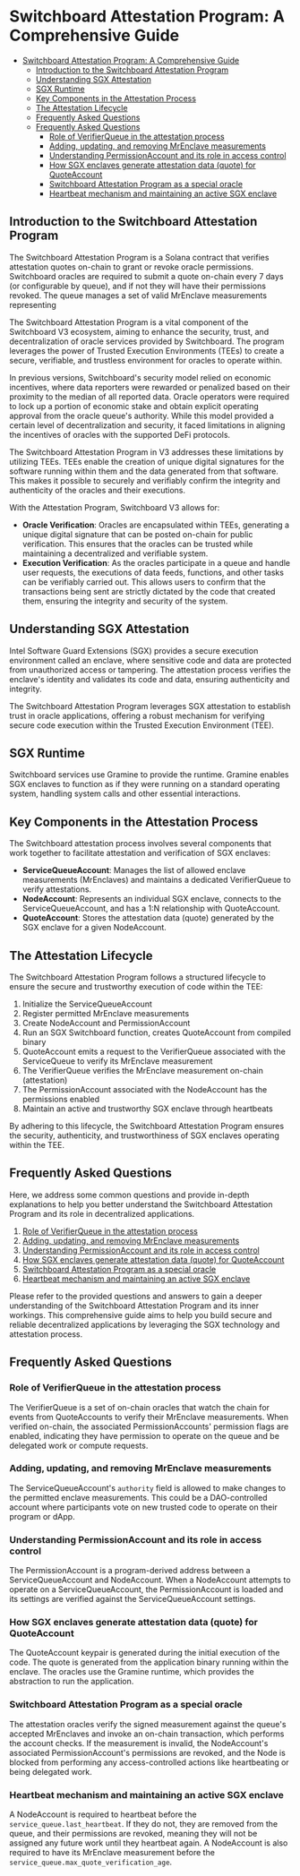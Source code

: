 # Switchboard Attestation Program: A Comprehensive Guide

- [Switchboard Attestation Program: A Comprehensive Guide](#switchboard-attestation-program-a-comprehensive-guide)
  - [Introduction to the Switchboard Attestation Program](#introduction-to-the-switchboard-attestation-program)
  - [Understanding SGX Attestation](#understanding-sgx-attestation)
  - [SGX Runtime](#sgx-runtime)
  - [Key Components in the Attestation Process](#key-components-in-the-attestation-process)
  - [The Attestation Lifecycle](#the-attestation-lifecycle)
  - [Frequently Asked Questions](#frequently-asked-questions)
  - [Frequently Asked Questions](#frequently-asked-questions-1)
    - [Role of VerifierQueue in the attestation process](#role-of-verifierqueue-in-the-attestation-process)
    - [Adding, updating, and removing MrEnclave measurements](#adding-updating-and-removing-mrenclave-measurements)
    - [Understanding PermissionAccount and its role in access control](#understanding-permissionaccount-and-its-role-in-access-control)
    - [How SGX enclaves generate attestation data (quote) for QuoteAccount](#how-sgx-enclaves-generate-attestation-data-quote-for-quoteaccount)
    - [Switchboard Attestation Program as a special oracle](#switchboard-attestation-program-as-a-special-oracle)
    - [Heartbeat mechanism and maintaining an active SGX enclave](#heartbeat-mechanism-and-maintaining-an-active-sgx-enclave)

## Introduction to the Switchboard Attestation Program

The Switchboard Attestation Program is a Solana contract that verifies attestation quotes on-chain to grant or revoke oracle permissions. Switchboard oracles are required to submit a quote on-chain every 7 days (or configurable by queue), and if not they will have their permissions revoked. The queue manages a set of valid MrEnclave measurements representing

The Switchboard Attestation Program is a vital component of the Switchboard V3 ecosystem, aiming to enhance the security, trust, and decentralization of oracle services provided by Switchboard. The program leverages the power of Trusted Execution Environments (TEEs) to create a secure, verifiable, and trustless environment for oracles to operate within.

In previous versions, Switchboard's security model relied on economic incentives, where data reporters were rewarded or penalized based on their proximity to the median of all reported data. Oracle operators were required to lock up a portion of economic stake and obtain explicit operating approval from the oracle queue's authority. While this model provided a certain level of decentralization and security, it faced limitations in aligning the incentives of oracles with the supported DeFi protocols.

The Switchboard Attestation Program in V3 addresses these limitations by utilizing TEEs. TEEs enable the creation of unique digital signatures for the software running within them and the data generated from that software. This makes it possible to securely and verifiably confirm the integrity and authenticity of the oracles and their executions.

With the Attestation Program, Switchboard V3 allows for:

- **Oracle Verification**: Oracles are encapsulated within TEEs, generating a unique digital signature that can be posted on-chain for public verification. This ensures that the oracles can be trusted while maintaining a decentralized and verifiable system.
- **Execution Verification**: As the oracles participate in a queue and handle user requests, the executions of data feeds, functions, and other tasks can be verifiably carried out. This allows users to confirm that the transactions being sent are strictly dictated by the code that created them, ensuring the integrity and security of the system.

## Understanding SGX Attestation

Intel Software Guard Extensions (SGX) provides a secure execution environment called an enclave, where sensitive code and data are protected from unauthorized access or tampering. The attestation process verifies the enclave's identity and validates its code and data, ensuring authenticity and integrity.

The Switchboard Attestation Program leverages SGX attestation to establish trust in oracle applications, offering a robust mechanism for verifying secure code execution within the Trusted Execution Environment (TEE).

## SGX Runtime

Switchboard services use Gramine to provide the runtime. Gramine enables SGX enclaves to function as if they were running on a standard operating system, handling system calls and other essential interactions.

## Key Components in the Attestation Process

The Switchboard attestation process involves several components that work together to facilitate attestation and verification of SGX enclaves:

- **ServiceQueueAccount**: Manages the list of allowed enclave measurements (MrEnclaves) and maintains a dedicated VerifierQueue to verify attestations.
- **NodeAccount**: Represents an individual SGX enclave, connects to the ServiceQueueAccount, and has a 1:N relationship with QuoteAccount.
- **QuoteAccount**: Stores the attestation data (quote) generated by the SGX enclave for a given NodeAccount.

## The Attestation Lifecycle

The Switchboard Attestation Program follows a structured lifecycle to ensure the secure and trustworthy execution of code within the TEE:

1. Initialize the ServiceQueueAccount
2. Register permitted MrEnclave measurements
3. Create NodeAccount and PermissionAccount
4. Run an SGX Switchboard function, creates QuoteAccount from compiled binary
5. QuoteAccount emits a request to the VerifierQueue associated with the ServiceQueue to verify its MrEnclave measurement
6. The VerifierQueue verifies the MrEnclave measurement on-chain (attestation)
7. The PermissionAccount associated with the NodeAccount has the permissions enabled
8. Maintain an active and trustworthy SGX enclave through heartbeats

By adhering to this lifecycle, the Switchboard Attestation Program ensures the security, authenticity, and trustworthiness of SGX enclaves operating within the TEE.

## Frequently Asked Questions

Here, we address some common questions and provide in-depth explanations to help you better understand the Switchboard Attestation Program and its role in decentralized applications.

1. [Role of VerifierQueue in the attestation process](#faq-1)
2. [Adding, updating, and removing MrEnclave measurements](#faq-2)
3. [Understanding PermissionAccount and its role in access control](#faq-3)
4. [How SGX enclaves generate attestation data (quote) for QuoteAccount](#faq-4)
5. [Switchboard Attestation Program as a special oracle](#faq-5)
6. [Heartbeat mechanism and maintaining an active SGX enclave](#faq-6)

Please refer to the provided questions and answers to gain a deeper understanding of the Switchboard Attestation Program and its inner workings. This comprehensive guide aims to help you build secure and reliable decentralized applications by leveraging the SGX technology and attestation process.

## Frequently Asked Questions

<a name="faq-1"></a>

### Role of VerifierQueue in the attestation process

The VerifierQueue is a set of on-chain oracles that watch the chain for events from QuoteAccounts to verify their MrEnclave measurements. When verified on-chain, the associated PermissionAccounts' permission flags are enabled, indicating they have permission to operate on the queue and be delegated work or compute requests.

<a name="faq-2"></a>

### Adding, updating, and removing MrEnclave measurements

The ServiceQueueAccount's `authority` field is allowed to make changes to the permitted enclave measurements. This could be a DAO-controlled account where participants vote on new trusted code to operate on their program or dApp.

<a name="faq-3"></a>

### Understanding PermissionAccount and its role in access control

The PermissionAccount is a program-derived address between a ServiceQueueAccount and NodeAccount. When a NodeAccount attempts to operate on a ServiceQueueAccount, the PermissionAccount is loaded and its settings are verified against the ServiceQueueAccount settings.

<a name="faq-4"></a>

### How SGX enclaves generate attestation data (quote) for QuoteAccount

The QuoteAccount keypair is generated during the initial execution of the code. The quote is generated from the application binary running within the enclave. The oracles use the Gramine runtime, which provides the abstraction to run the application.

<a name="faq-5"></a>

### Switchboard Attestation Program as a special oracle

The attestation oracles verify the signed measurement against the queue's accepted MrEnclaves and invoke an on-chain transaction, which performs the account checks. If the measurement is invalid, the NodeAccount's associated PermissionAccount's permissions are revoked, and the Node is blocked from performing any access-controlled actions like heartbeating or being delegated work.

<a name="faq-6"></a>

### Heartbeat mechanism and maintaining an active SGX enclave

A NodeAccount is required to heartbeat before the `service_queue.last_heartbeat`. If they do not, they are removed from the queue, and their permissions are revoked, meaning they will not be assigned any future work until they heartbeat again. A NodeAccount is also required to have its MrEnclave measurement before the `service_queue.max_quote_verification_age`.
